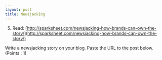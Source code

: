 ```yaml
---
layout: post
title: Newsjacking
---
```



5. Read:  [http://sparksheet.com/newsjacking-how-brands-can-own-the-story/](http://sparksheet.com/newsjacking-how-brands-can-own-the-story/) 

Write a newsjacking story on your blog. Paste the URL to the post below. (Points : 1)
